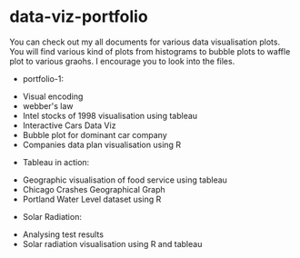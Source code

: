 # data-viz-portfolio
You can check out my all documents for various data visualisation plots. You will find various kind of plots from histograms to bubble plots to waffle plot to various graohs. I encourage you to look into the files.


* portfolio-1:


- Visual encoding
- webber's law
- Intel stocks of 1998 visualisation using tableau
- Interactive Cars Data Viz
- Bubble plot for dominant car company
- Companies data plan visualisation using R





* Tableau in action:


- Geographic visualisation of food service using tableau
- Chicago Crashes Geographical Graph
- Portland Water Level dataset using R



* Solar Radiation:







- Analysing test results
- Solar radiation visualisation using R and tableau


